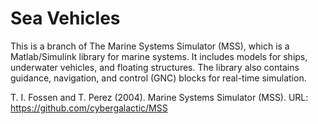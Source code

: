 # Sea Vehicles

This is a branch of The Marine Systems Simulator (MSS), which is a Matlab/Simulink library for marine systems. It includes models for ships, underwater vehicles, and floating structures. The library also contains guidance, navigation, and control (GNC) blocks for real-time simulation. 

T. I. Fossen and T. Perez (2004). Marine Systems Simulator (MSS).
URL: https://github.com/cybergalactic/MSS
